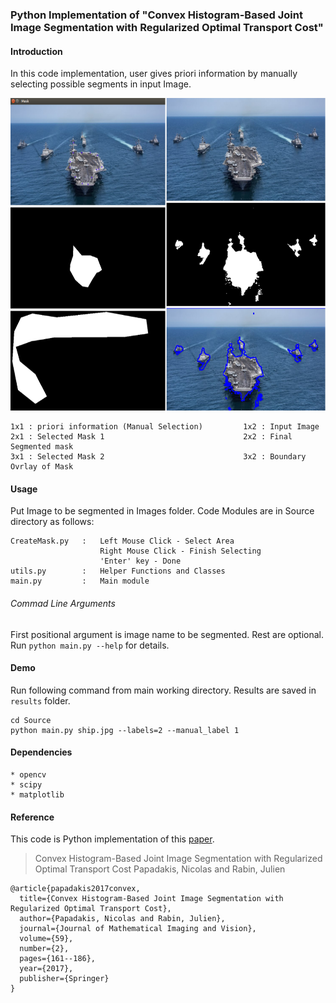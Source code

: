 ### Python Implementation of "Convex Histogram-Based Joint Image Segmentation with Regularized Optimal Transport Cost"

#### Introduction
In this code implementation, user gives priori information by manually selecting possible segments in input Image. 

<p align="center">
    <img height=500 src="./Images/readme_ims/all.png">
</p>

```
1x1 : priori information (Manual Selection)         1x2 : Input Image 
2x1 : Selected Mask 1                               2x2 : Final Segmented mask 
3x1 : Selected Mask 2                               3x2 : Boundary Ovrlay of Mask
```
#### Usage
Put Image to be segmented in Images folder. Code Modules are in Source directory as follows:
```
CreateMask.py   :   Left Mouse Click - Select Area
                    Right Mouse Click - Finish Selecting
                    'Enter' key - Done
utils.py        :   Helper Functions and Classes
main.py         :   Main module
```
###### Commad Line Arguments
First positional argument is image name to be segmented. Rest are optional. Run ```python main.py --help``` for details.

#### Demo
Run following command from main working directory. Results are saved in ```results``` folder.
```
cd Source
python main.py ship.jpg --labels=2 --manual_label 1
```
#### Dependencies
```
* opencv
* scipy
* matplotlib
```
#### Reference

This code is Python implementation of this [paper](https://link.springer.com/article/10.1007/s10851-017-0725-5).

>  Convex Histogram-Based Joint Image Segmentation with Regularized Optimal Transport Cost
> Papadakis, Nicolas and Rabin, Julien
```
@article{papadakis2017convex,
  title={Convex Histogram-Based Joint Image Segmentation with Regularized Optimal Transport Cost},
  author={Papadakis, Nicolas and Rabin, Julien},
  journal={Journal of Mathematical Imaging and Vision},
  volume={59},
  number={2},
  pages={161--186},
  year={2017},
  publisher={Springer}
}
```
